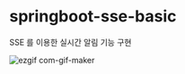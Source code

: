 # springboot-sse-basic
SSE 를 이용한 실시간 알림 기능 구현

![ezgif com-gif-maker](https://user-images.githubusercontent.com/77182648/143392052-9f6ba5d0-ddee-4d63-9ad0-05ac31aeb139.gif)
